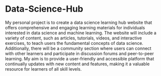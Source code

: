 # Data-Science-Hub

My personal project is to create a data science learning hub website that offers comprehensive and engaging learning materials for individuals interested in data science and machine learning. The website will include a variety of content, such as articles, tutorials, videos, and interactive exercises, to teach users the fundamental concepts of data science. Additionally, there will be a community section where users can connect with other learners and participate in discussion forums and peer-to-peer learning. My aim is to provide a user-friendly and accessible platform that continually updates with new content and features, making it a valuable resource for learners of all skill levels.
